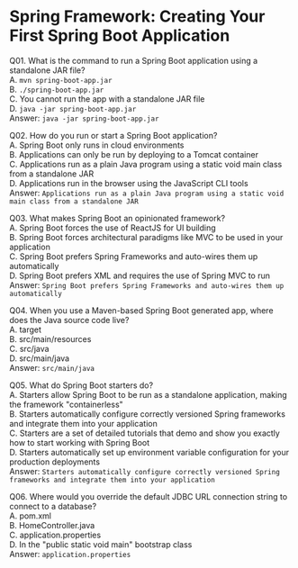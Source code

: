 Spring Framework: Creating Your First Spring Boot Application  
=============================================================  

Q01. What is the command to run a Spring Boot application using a standalone JAR file?  
A. `mvn spring-boot-app.jar`  
B. `./spring-boot-app.jar`  
C. You cannot run the app with a standalone JAR file  
D. `java -jar spring-boot-app.jar`  
Answer: `java -jar spring-boot-app.jar`  

Q02. How do you run or start a Spring Boot application?  
A. Spring Boot only runs in cloud environments  
B. Applications can only be run by deploying to a Tomcat container  
C. Applications run as a plain Java program using a static void main class from a standalone JAR  
D. Applications run in the browser using the JavaScript CLI tools  
Answer: `Applications run as a plain Java program using a static void main class from a standalone JAR`  

Q03. What makes Spring Boot an opinionated framework?  
A. Spring Boot forces the use of ReactJS for UI building  
B. Spring Boot forces architectural paradigms like MVC to be used in your application  
C. Spring Boot prefers Spring Frameworks and auto-wires them up automatically  
D. Spring Boot prefers XML and requires the use of Spring MVC to run  
Answer: `Spring Boot prefers Spring Frameworks and auto-wires them up automatically`  

Q04. When you use a Maven-based Spring Boot generated app, where does the Java source code live?  
A. target  
B. src/main/resources  
C. src/java  
D. src/main/java  
Answer: `src/main/java`  

Q05. What do Spring Boot starters do?  
A. Starters allow Spring Boot to be run as a standalone application, making the framework "containerless"  
B. Starters automatically configure correctly versioned Spring frameworks and integrate them into your application  
C. Starters are a set of detailed tutorials that demo and show you exactly how to start working with Spring Boot  
D. Starters automatically set up environment variable configuration for your production deployments  
Answer: `Starters automatically configure correctly versioned Spring frameworks and integrate them into your application`  

Q06. Where would you override the default JDBC URL connection string to connect to a database?  
A. pom.xml  
B. HomeController.java  
C. application.properties  
D. In the "public static void main" bootstrap class  
Answer: `application.properties`  